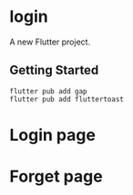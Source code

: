 # login

A new Flutter project.

## Getting Started
```
flutter pub add gap
flutter pub add fluttertoast
```

# Login page

# Forget page 

